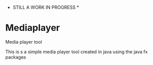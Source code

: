 * STILL A WORK IN PROGRESS * 

# Mediaplayer
Media player tool

This is s a simple media player tool created in java using the java fx packages
